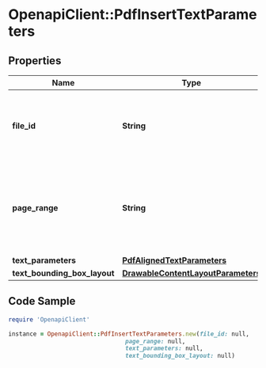 # OpenapiClient::PdfInsertTextParameters

## Properties

Name | Type | Description | Notes
------------ | ------------- | ------------- | -------------
**file_id** | **String** | The identifier of the previously uploaded file to be processed. | 
**page_range** | **String** | Specifies the number of the page, or the range of pages on which the text shall be inserted. | 
**text_parameters** | [**PdfAlignedTextParameters**](PdfAlignedTextParameters.md) |  | 
**text_bounding_box_layout** | [**DrawableContentLayoutParameters**](DrawableContentLayoutParameters.md) |  | [optional] 

## Code Sample

```ruby
require 'OpenapiClient'

instance = OpenapiClient::PdfInsertTextParameters.new(file_id: null,
                                 page_range: null,
                                 text_parameters: null,
                                 text_bounding_box_layout: null)
```


